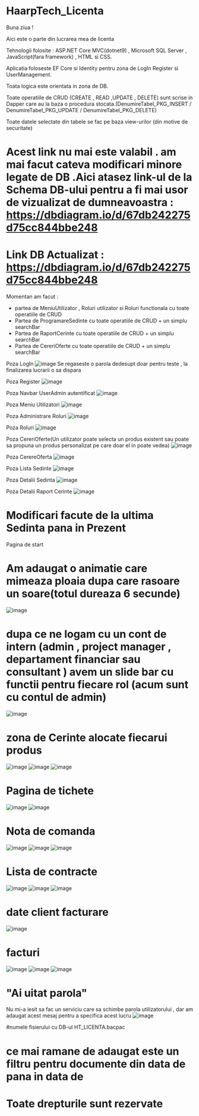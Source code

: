 # HaarpTech_Licenta

Buna ziua ! 

Aici este o parte din lucrarea mea de licenta

Tehnologii folosite : ASP.NET Core MVC(dotnet9) , Microsoft SQL Server , JavaScript(fara framework) ,  HTML si CSS.

Aplicatia foloseste EF Core si Identity pentru zona de LogIn Register si UserManagement.

Toata logica este orientata in zona de DB.

Toate operatiile de CRUD (CREATE , READ ,UPDATE , DELETE) sunt scrise in Dapper care au la baza o procedura stocata.(DenumireTabel_PKG_INSERT / DenumireTabel_PKG_UPDATE / DenumireTabel_PKG_DELETE) 

Toate datele selectate din tabele se fac pe baza view-urilor (din motive de securitate)

# Acest link nu mai este valabil . am mai facut cateva modificari minore legate de DB .Aici atasez link-ul de la Schema DB-ului pentru a fi mai usor de vizualizat de dumneavoastra : https://dbdiagram.io/d/67db242275d75cc844bbe248
# Link DB Actualizat : https://dbdiagram.io/d/67db242275d75cc844bbe248

Momentan am facut :
 - partea de MeniuUtilizator , Roluri utilizator si Roluri functionala cu toate operatiile de CRUD
 - Partea de ProgramareSedinte cu toate operatiile de CRUD + un simplu searchBar
 - Partea de RaportCerinte  cu toate operatiile de CRUD + un simplu searchBar
 - Partea de CereriOferte cu toate operatiile de CRUD + un simplu searchBar


Poza LogIn
![image](https://github.com/user-attachments/assets/153f9a13-8d32-4f2c-9a46-965ebf075d83)
Se regaseste o parola dedesupt doar pentru teste , la finalizarea lucrarii o sa dispara

Poza Register
![image](https://github.com/user-attachments/assets/7d144816-6f03-40b0-a85e-e195be6e7b4f)

Poza Navbar UserAdmin autentificat
![image](https://github.com/user-attachments/assets/bda5462e-ce5e-43ca-9ece-35fb41a64965)

Poza Meniu Utilizatori
![image](https://github.com/user-attachments/assets/94223141-3fcb-4c80-a845-6d211a2029fb)

Poza Administrare Roluri
![image](https://github.com/user-attachments/assets/69cf91a4-4dc9-4618-8819-59c00ffa5654)

Poza Roluri 
![image](https://github.com/user-attachments/assets/c7798d6f-34e2-4a49-9b9b-586225ef20cd)

Poza CereriOferte(Un utilizator poate selecta un produs existent sau poate sa propuna un produs personalizat pe care doar el in poate vedea)
![image](https://github.com/user-attachments/assets/c2f5e0e3-b5bf-4102-8280-aa90a40500b5)

Poza CerereOferta
![image](https://github.com/user-attachments/assets/ec32bfd8-f73d-4731-8b42-a49134239895)

Poza Lista Sedinte
![image](https://github.com/user-attachments/assets/7781d7f6-7fce-4eff-9791-86ec0bbd1297)

Poza Detalii Sedinta
![image](https://github.com/user-attachments/assets/881308bf-6191-4287-a0c5-8b47730b684a)

Poza Detalii Raport Cerinte 
![image](https://github.com/user-attachments/assets/01fa5748-af89-46ea-b295-e1a2ccba4a53)


# Modificari facute de la ultima Sedinta pana in Prezent 

Pagina de start 

# Am adaugat o animatie care mimeaza ploaia dupa care rasoare un soare(totul dureaza 6 secunde)
![image](https://github.com/user-attachments/assets/c32d410f-2e15-40da-a77d-9cd4ec4aa7e0)


# dupa ce ne logam cu un cont de intern (admin , project manager , departament financiar sau consultant ) avem un slide bar cu functii pentru fiecare rol (acum sunt cu contul de admin)
![image](https://github.com/user-attachments/assets/f5040111-d9aa-41d4-8b00-ecb9cc070488)


# zona de Cerinte alocate fiecarui produs
![image](https://github.com/user-attachments/assets/cea0a0b0-b9b6-424b-ba8e-46e8dd1e4e35)
![image](https://github.com/user-attachments/assets/81c8b026-1ed7-4ea6-a502-5a4c1a1d71bc)
![image](https://github.com/user-attachments/assets/eabd825f-bfdc-4d1d-9992-15ac3465c2cc)

 # Pagina de tichete 
![image](https://github.com/user-attachments/assets/625dacf8-2db4-4961-a553-ce1fdcf6c037)
![image](https://github.com/user-attachments/assets/e6750446-1ffb-4903-8d95-eef027bdb8db)


# Nota de comanda
![image](https://github.com/user-attachments/assets/4b62a4b5-c708-4fab-a257-d51554e24c14)
![image](https://github.com/user-attachments/assets/4b079acd-3701-41da-be15-1bbdfa1ac3b2)
![image](https://github.com/user-attachments/assets/37668fc9-8739-45d9-9789-56b0b58ae75b)


# Lista de contracte
![image](https://github.com/user-attachments/assets/ca75db9f-dbb6-43cb-a51b-a3ce9c9b42af)
![image](https://github.com/user-attachments/assets/4d60f36f-060c-4c55-8e6c-28dbfb34e5b4)
![image](https://github.com/user-attachments/assets/99e3caeb-d833-4cd6-bb5e-5edd1c113092)


# date client facturare
![image](https://github.com/user-attachments/assets/62eadd27-d567-4e13-9722-0166f07ae8af)


# facturi
![image](https://github.com/user-attachments/assets/8a95f1f3-a2b6-4ab1-bf11-32d0419b4343)
![image](https://github.com/user-attachments/assets/b7caf48f-e56e-4d5f-8124-bf7b789da065)
![image](https://github.com/user-attachments/assets/81b3d4c4-e940-414e-91c3-32fe3702edcc)


# "Ai uitat parola"
Nu mi-a iesit sa fac un serviciu care sa schimbe parola utilizatorului , dar am adaugat acest mesaj pentru a specifica acest lucru
![image](https://github.com/user-attachments/assets/dbb96b66-97bd-444e-83d8-49ca2d96bc4d)

#numele fisierului cu DB-ul HT_LICENTA.bacpac

# ce mai ramane de adaugat este un filtru pentru documente din data de pana in data de 

# Toate drepturile sunt rezervate
